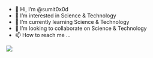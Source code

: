 - 👋 Hi, I’m @sumit0x0d
- 👀 I’m interested in Science & Technology
- 🌱 I’m currently learning Science & Technology
- 💞️ I’m looking to collaborate on Science & Technology
- 📫 How to reach me ...

<!---
sumit0x0d/sumit0x0d is a ✨ special ✨ repository because its `README.md` (this file) appears on your GitHub profile.
You can click the Preview link to take a look at your changes.
--->
<img src="https://github-readme-stats.vercel.app/api?username=zluvsand&show_icons=true"/>
